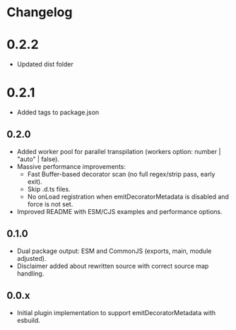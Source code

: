 # Changelog

# 0.2.2

- Updated dist folder

# 0.2.1

- Added tags to package.json

## 0.2.0

- Added worker pool for parallel transpilation (workers option: number | "auto" | false).
- Massive performance improvements:
  - Fast Buffer-based decorator scan (no full regex/strip pass, early exit).
  - Skip .d.ts files.
  - No onLoad registration when emitDecoratorMetadata is disabled and force is not set.
- Improved README with ESM/CJS examples and performance options.

## 0.1.0

- Dual package output: ESM and CommonJS (exports, main, module adjusted).
- Disclaimer added about rewritten source with correct source map handling.

## 0.0.x

- Initial plugin implementation to support emitDecoratorMetadata with esbuild.
